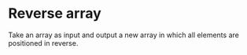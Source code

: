 # Reverse array

Take an array as input and output a new array in which all elements are positioned in reverse.
